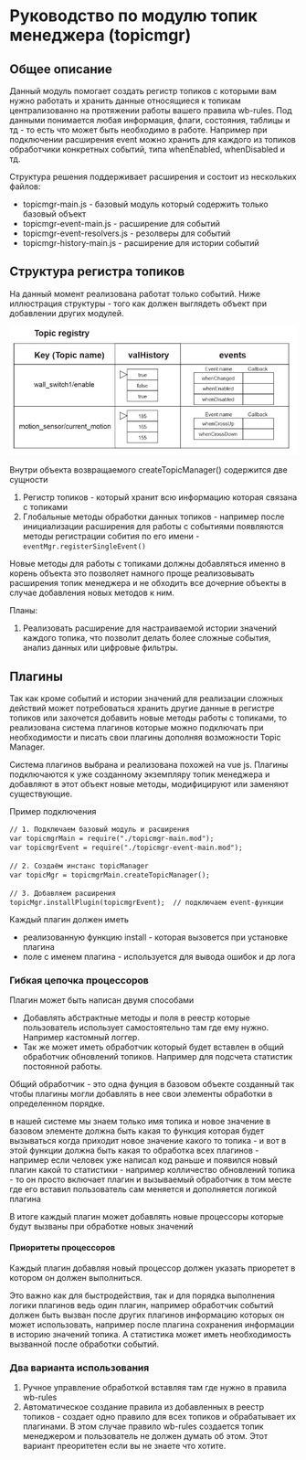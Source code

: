 # Руководство по модулю топик менеджера (topicmgr)

## Общее описание

Данный модуль помогает создать регистр топиков с которыми вам нужно работать
и хранить данные относящиеся к топикам централизованно на протяжении работы
вашего правила wb-rules. Под данными понимается любая информация, флаги,
состояния, таблицы и тд - то есть что может быть необходимо в работе.
Например при подключении расширения event можно хранить для каждого из
топиков обработчики конкретных событий, типа whenEnabled, whenDisabled и тд.

Структура решения поддерживает расширения и состоит из нескольких файлов:
- topicmgr-main.js - базовый модуль который содержить только базовый объект
- topicmgr-event-main.js - расширение для событий
- topicmgr-event-resolvers.js - резолверы для событий
- topicmgr-history-main.js - расширение для истории событий


## Структура регистра топиков

На данный момент реализована работат только событий. Ниже иллюстрация
структуры - того как должен выглядеть объект при добавлении других модулей.

![Структура регистра топиков](topic-registry-structure.png)

Внутри объекта возвращаемого createTopicManager() содержится две сущности
1) Регистр топиков - который хранит всю информацию которая связана с топиками
2) Глобальные методы обработки данных топиков - например после инициализации
   расширения для работы с событиями появляются методы регистрации собития по
   его имени - `eventMgr.registerSingleEvent()`

Новые методы для работы с топиками должны добавляться именно в корень объекта
это позволяет намного проще реализовывать расширения топик менеджера и не
обходить все дочерние объекты в случае добавления новых методов к ним.

Планы:
1) Реализовать расширение для  настраиваемой истории значений каждого топика,
   что позволит делать более сложные события, анализ данных или цифровые
   фильтры.

## Плагины

Так как кроме событий и истории значений для реализации сложных действий
может потребоваться хранить другие данные в регистре топиков или захочется
добавить новые методы работы с топиками, то реализована система плагинов
которые можно подключать при необходимости и писать свои плагины дополняя
возможности Topic Manager.

Система плагинов выбрана и реализована похожей на vue js.
Плагины подключаются к уже созданному экземпляру топик менеджера и добавляют
в этот объект новые методы, модифицируют или заменяют существующие.

Пример подключения

```
// 1. Подключаем базовый модуль и расширения
var topicmgrMain = require("./topicmgr-main.mod");
var topicmgrEvent = require("./topicmgr-event-main.mod");

// 2. Создаём инстанс topicManager
var topicMgr = topicmgrMain.createTopicManager();

// 3. Добавляем расширения
topicMgr.installPlugin(topicmgrEvent);  // подключаем event-функции
```

Каждый плагин должен иметь
- реализованную функцию install - которая вызовется при установке плагина
- поле с именем плагина - используется для вывода ошибок и др лога

### Гибкая цепочка процессоров

Плагин может быть написан двумя способами
- Добавлять абстрактные методы и поля в реестр которые пользователь использует
  самостоятельно там где ему нужно. Например кастомный логгер.
- Так же может иметь обработчик который будет вставлен в общий обработчик
  обновлений топиков. Например для подсчета статистик постоянной работы.

Общий обработчик - это одна фунция в базовом объекте созданный так чтобы
плагины могли добавлять в нее свои элементы обработки в определенном порядке.

в нашей системе мы знаем только имя топика и новое значение
в базовом элементе должна быть какая то функция которая будет вызываться когда приходит новое значение какого то топика - и вот в этой функции должна быть какая то обработка всех плагинов - например если человек уже написал код раньше и появился новый плагин какой то статистики - например колличество обновлений топика - то он просто включает плагин и вызываемый обработчик в том месте где его вставил пользователь сам меняется и дополняется логикой плагина

В итоге каждый плагин может добавлять новые процессоры которые будут вызваны при обработке новых значений

#### Приоритеты процессоров

Каждый плагин добавляя новый процессор должен указать приоретет в котором он
должен выполниться.

Это важно как для быстродействия, так и для порядка выполнения логики плагинов
ведь один плагин, например обработчик событий должен быть вызван после других
плагинов информацию которых он может использовать, например после плагина
сохранения информации в историю значений топика. А статистика может иметь
необходимость вызванной после обработки событий.



### Два варианта использования

1. Ручное управление обработкой вставляя там где нужно в правила wb-rules
2. Автоматическое создание правила из добавленных в реестр топиков - создает
   одно правило для всех топиков и обрабатывает их плагинами. В этом случае
   правило wb-rules создается топик менеджером и пользователь не должен думать
   об этом. Этот вариант преоритетен если вы не знаете что хотите.